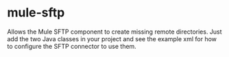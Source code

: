 mule-sftp
=========

Allows the Mule SFTP component to create missing remote directories. Just add the two Java classes in your project and see the example xml for how to configure the SFTP connector to use them.
